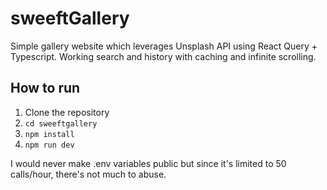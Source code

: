 # sweeftGallery

Simple gallery website which leverages Unsplash API using React Query + Typescript. Working search and history with caching and infinite scrolling. 

## How to run
1. Clone the repository
2. `cd sweeftgallery`
3. `npm install`
4. `npm run dev`

I would never make .env variables public but since it's limited to 50 calls/hour, there's not much to abuse.
